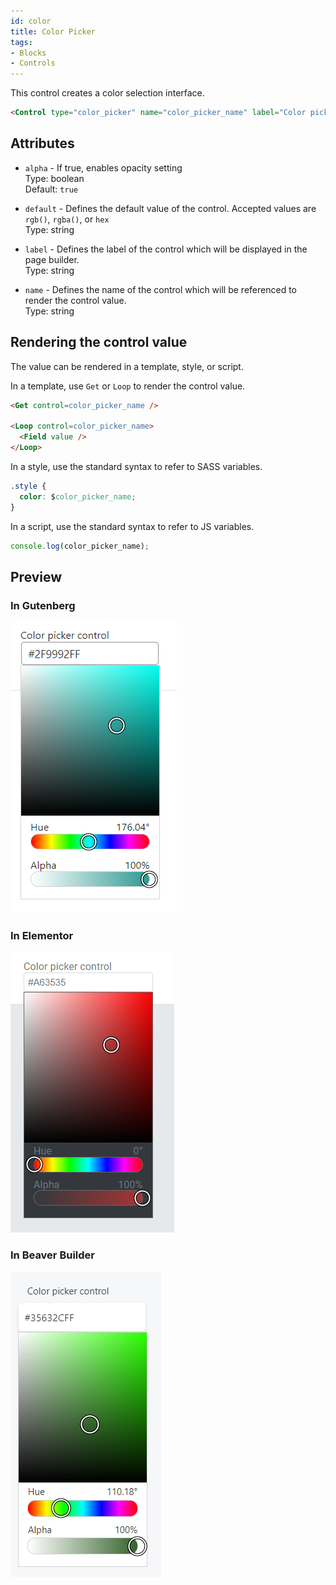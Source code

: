 ```yaml
---
id: color
title: Color Picker
tags:
- Blocks
- Controls
---
```

This control creates a color selection interface.

```html
<Control type="color_picker" name="color_picker_name" label="Color picker control" />
```

## Attributes

- `alpha` - If true, enables opacity setting  
    Type: boolean  
    Default: `true`
- `default` - Defines the default value of the control. Accepted values are `rgb()`, `rgba()`, or `hex`  
    Type: string
- `label` - Defines the label of the control which will be displayed in the page builder.  
    Type: string  
    
- `name` - Defines the name of the control which will be referenced to render the control value.  
    Type: string  
    

## Rendering the control value

The value can be rendered in a template, style, or script.

In a template, use `Get` or `Loop` to render the control value.

```html
<Get control=color_picker_name />

<Loop control=color_picker_name>
  <Field value />
</Loop>
```

In a style, use the standard syntax to refer to SASS variables.

```css
.style {
  color: $color_picker_name;
}
```

In a script, use the standard syntax to refer to JS variables.

```js
console.log(color_picker_name);
```

## Preview

### In Gutenberg

![](./5LUnOtK4snGd1y4uXXMLC8wsS.png)  

### In Elementor

![](./UPCJRydhC4IBd4t4ah8aK9APY.png)  

### In Beaver Builder

![](./Euv7ngNhdTilJfQUvPEkoAVGj.png)